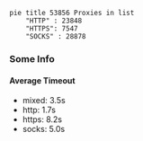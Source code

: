 
```mermaid
pie title 53856 Proxies in list
    "HTTP" : 23848
    "HTTPS": 7547
    "SOCKS" : 28878
```

### Some Info
#### Average Timeout

- mixed: 3.5s
- http: 1.7s
- https: 8.2s
- socks: 5.0s